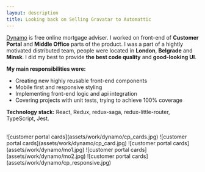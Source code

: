 ```yaml
---
layout: description
title: Looking back on Selling Gravatar to Automattic
---
```


[Dynamo](https://dynamo.co.uk) is free online mortgage adviser. 
I worked on front-end of **Customer Portal** and **Middle Office** parts of the product.
I was a part of a hightly motivated distributed team, people were located in **London**, **Belgrade** and **Minsk**. I did my best to provide **the best code quality** and **good-looking UI**.

**My main responsibilities were:**
* Creating new highly reusable front-end components
* Mobile first and responsive styling
* Implementing front-end logic and api integration
* Covering projects with unit tests, trying to achieve 100% coverage

**Technology stack:** React, Redux, redux-saga, redux-little-router, TypeScript, Jest.

<br/>
![customer portal cards](assets/work/dynamo/cp_cards.jpg)
![customer portal cards](assets/work/dynamo/cp_card.jpg)
![customer portal cards](assets/work/dynamo/mo1.jpg)
![customer portal cards](assets/work/dynamo/mo2.jpg)
![customer portal cards](assets/work/dynamo/cp_responsive.jpg)
